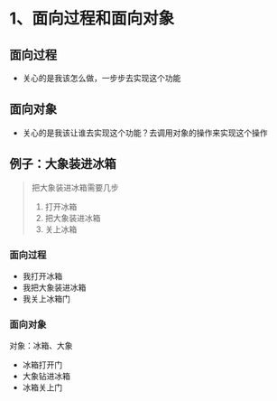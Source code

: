 # 1、面向过程和面向对象

## 面向过程

- 关心的是我该怎么做，一步步去实现这个功能

## 面向对象

- 关心的是我该让谁去实现这个功能？去调用对象的操作来实现这个操作

## 例子：大象装进冰箱

> 把大象装进冰箱需要几步
>
> 1. 打开冰箱
> 2. 把大象装进冰箱
> 3. 关上冰箱

### 面向过程

- 我打开冰箱
- 我把大象装进冰箱
- 我关上冰箱门

### 面向对象

对象：冰箱、大象

- 冰箱打开门
- 大象钻进冰箱
- 冰箱关上门
